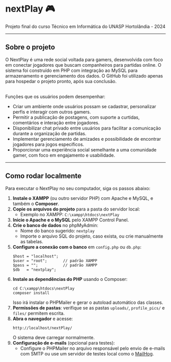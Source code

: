 <h1> nextPlay 🎮 </h1>

Projeto final do curso Técnico em Informática do UNASP Hortolândia - 2024

<hr/>

<h2>Sobre o projeto</h2>
O NextPlay é uma rede social voltada para gamers, desenvolvida com foco em conectar jogadores que buscam companheiros para partidas online.  
O sistema foi construído em PHP com integração ao MySQL para armazenamento e gerenciamento dos dados. O GitHub foi utilizado apenas para hospedar o projeto pronto, após sua conclusão.
<br><br>

Funções que os usuários podem desempenhar:
<ul>
  <li>
    Criar um ambiente onde usuários possam se cadastrar, personalizar perfis e interagir com outros gamers.
  </li>
  <li>
    Permitir a publicação de postagens, com suporte a curtidas, comentários e interação entre jogadores.
  </li>
  <li>
    Disponibilizar chat privado entre usuários para facilitar a comunicação durante a organização de partidas.
  </li>
  <li>
    Implementar gerenciamento de amizades e possibilidade de encontrar jogadores para jogos específicos.
  </li>
  <li>
    Proporcionar uma experiência social semelhante a uma comunidade gamer, com foco em engajamento e usabilidade.
  </li>
</ul>

<hr/>

<h2>Como rodar localmente</h2>
Para executar o NextPlay no seu computador, siga os passos abaixo:

<ol>
  <li>
    <b>Instale o XAMPP</b> (ou outro servidor PHP) com Apache e MySQL, e também o <b>Composer</b>.
  </li>
  <li>
    <b>Copie os arquivos do projeto</b> para a pasta do servidor local:
    <ul>
      <li>Exemplo no XAMPP: <code>C:\xampp\htdocs\nextPlay</code></li>
    </ul>
  </li>
  <li>
    <b>Inicie o Apache e o MySQL</b> pelo XAMPP Control Panel.
  </li>
  <li>
    <b>Crie o banco de dados</b> no phpMyAdmin:
    <ul>
      <li>Nome do banco sugerido: <code>nextplay</code></li>
      <li>Importe o arquivo SQL do projeto, caso exista, ou crie manualmente as tabelas.</li>
    </ul>
  </li>
  <li>
    <b>Configure a conexão com o banco</b> em <code>config.php</code> ou <code>db.php</code>:
    <pre><code>$host = "localhost";
$user = "root";       // padrão XAMPP
$pass = "";           // padrão XAMPP
$db   = "nextplay";</code></pre>
  </li>
  <li>
    <b>Instale as dependências do PHP</b> usando o Composer:
    <pre><code>cd C:\xampp\htdocs\nextPlay
composer install</code></pre>
    Isso irá instalar o PHPMailer e gerar o autoload automático das classes.
  </li>
  <li>
    <b>Permissões de pastas</b>: verifique se as pastas <code>uploads/</code>, <code>profile_pics/</code> e <code>files/</code> permitem escrita.
  </li>
  <li>
    <b>Abra o navegador</b> e acesse:
    <pre><code>http://localhost/nextPlay/</code></pre>
    O sistema deve carregar normalmente.
  </li>
  <li>
    <b>Configuração de e-mails</b> (opcional para testes):
    <ul>
      <li>Configure o PHPMailer no arquivo responsável pelo envio de e-mails com SMTP ou use um servidor de testes local como o <a href="https://github.com/mailhog/MailHog">MailHog</a>.</li>
    </ul>
  </li>
</ol>
